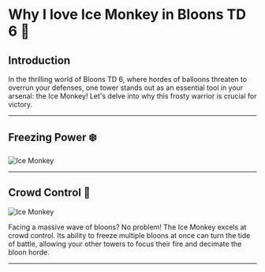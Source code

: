 # Why I love Ice Monkey in Bloons TD 6 🧊

## Introduction
In the thrilling world of Bloons TD 6, where hordes of balloons threaten to overrun your defenses, one tower stands out as an essential tool in your arsenal: the Ice Monkey! Let's delve into why this frosty warrior is crucial for victory.

---

## Freezing Power ❄️
![Ice Monkey](https://github.com/Ben9boyz/FagProove-2024/assets/167029110/caa3130f-d84e-45d3-b867-1eb226899382)


---

## Crowd Control 🥶
![Ice Monkey](https://github.com/Ben9boyz/FagProove-2024/assets/167029110/624667f2-e736-4557-8afa-9c8781957d85)

Facing a massive wave of bloons? No problem! The Ice Monkey excels at crowd control. Its ability to freeze multiple bloons at once can turn the tide of battle, allowing your other towers to focus their fire and decimate the bloon horde.

---
